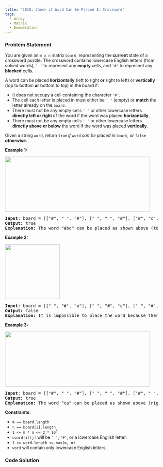 ```yaml
---
title: "2018: Check if Word Can Be Placed In Crossword"
tags:
  - Array
  - Matrix
  - Enumeration
---
```

### Problem Statement

<p>You are given an <code>m x n</code> matrix <code>board</code>, representing the<strong> current </strong>state of a crossword puzzle. The crossword contains lowercase English letters (from solved words), <code>&#39; &#39;</code> to represent any <strong>empty </strong>cells, and <code>&#39;#&#39;</code> to represent any <strong>blocked</strong> cells.</p>

<p>A word can be placed<strong> horizontally</strong> (left to right <strong>or</strong> right to left) or <strong>vertically</strong> (top to bottom <strong>or</strong> bottom to top) in the board if:</p>

<ul>
	<li>It does not occupy a cell containing the character <code>&#39;#&#39;</code>.</li>
	<li>The cell each letter is placed in must either be <code>&#39; &#39;</code> (empty) or <strong>match</strong> the letter already on the <code>board</code>.</li>
	<li>There must not be any empty cells <code>&#39; &#39;</code> or other lowercase letters <strong>directly left or right</strong><strong> </strong>of the word if the word was placed <strong>horizontally</strong>.</li>
	<li>There must not be any empty cells <code>&#39; &#39;</code> or other lowercase letters <strong>directly above or below</strong> the word if the word was placed <strong>vertically</strong>.</li>
</ul>

<p>Given a string <code>word</code>, return <code>true</code><em> if </em><code>word</code><em> can be placed in </em><code>board</code><em>, or </em><code>false</code><em> <strong>otherwise</strong></em>.</p>


<p><strong class="example">Example 1:</strong></p>
<img alt="" src="https://assets.leetcode.com/uploads/2021/10/04/crossword-ex1-1.png" style="width: 478px; height: 180px;" />
<pre>
<strong>Input:</strong> board = [[&quot;#&quot;, &quot; &quot;, &quot;#&quot;], [&quot; &quot;, &quot; &quot;, &quot;#&quot;], [&quot;#&quot;, &quot;c&quot;, &quot; &quot;]], word = &quot;abc&quot;
<strong>Output:</strong> true
<strong>Explanation:</strong> The word &quot;abc&quot; can be placed as shown above (top to bottom).
</pre>

<p><strong class="example">Example 2:</strong></p>
<img alt="" src="https://assets.leetcode.com/uploads/2021/10/04/crossword-ex2-1.png" style="width: 180px; height: 180px;" />
<pre>
<strong>Input:</strong> board = [[&quot; &quot;, &quot;#&quot;, &quot;a&quot;], [&quot; &quot;, &quot;#&quot;, &quot;c&quot;], [&quot; &quot;, &quot;#&quot;, &quot;a&quot;]], word = &quot;ac&quot;
<strong>Output:</strong> false
<strong>Explanation:</strong> It is impossible to place the word because there will always be a space/letter above or below it.</pre>

<p><strong class="example">Example 3:</strong></p>
<img alt="" src="https://assets.leetcode.com/uploads/2021/10/04/crossword-ex3-1.png" style="width: 478px; height: 180px;" />
<pre>
<strong>Input:</strong> board = [[&quot;#&quot;, &quot; &quot;, &quot;#&quot;], [&quot; &quot;, &quot; &quot;, &quot;#&quot;], [&quot;#&quot;, &quot; &quot;, &quot;c&quot;]], word = &quot;ca&quot;
<strong>Output:</strong> true
<strong>Explanation:</strong> The word &quot;ca&quot; can be placed as shown above (right to left). 
</pre>


<p><strong>Constraints:</strong></p>

<ul>
	<li><code>m == board.length</code></li>
	<li><code>n == board[i].length</code></li>
	<li><code>1 &lt;= m * n &lt;= 2 * 10<sup>5</sup></code></li>
	<li><code>board[i][j]</code> will be <code>&#39; &#39;</code>, <code>&#39;#&#39;</code>, or a lowercase English letter.</li>
	<li><code>1 &lt;= word.length &lt;= max(m, n)</code></li>
	<li><code>word</code> will contain only lowercase English letters.</li>
</ul>


### Code Solution

```python

```
